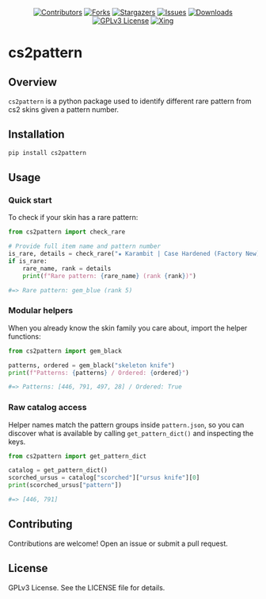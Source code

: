 <div id="shields" align="center">

<!-- PROJECT SHIELDS -->
[![Contributors][contributors-shield]][contributors-url]
[![Forks][forks-shield]][forks-url]
[![Stargazers][stars-shield]][stars-url]
[![Issues][issues-shield]][issues-url]
[![Downloads][downloads-shield]][downloads-url]
[![GPLv3 License][license-shield]][license-url]
[![Xing][xing-shield]][xing-url]
</div>

# cs2pattern

## Overview

`cs2pattern` is a python package used to identify different rare pattern from cs2 skins given a pattern number.

## Installation

```bash
pip install cs2pattern
```

## Usage

### Quick start

To check if your skin has a rare pattern:

```python
from cs2pattern import check_rare

# Provide full item name and pattern number
is_rare, details = check_rare("★ Karambit | Case Hardened (Factory New)", 269)
if is_rare:
    rare_name, rank = details
    print(f"Rare pattern: {rare_name} (rank {rank})")

#=> Rare pattern: gem_blue (rank 5)
```

### Modular helpers

When you already know the skin family you care about, import the helper functions:

```python
from cs2pattern import gem_black

patterns, ordered = gem_black("skeleton knife")
print(f"Patterns: {patterns} / Ordered: {ordered}")

#=> Patterns: [446, 791, 497, 28] / Ordered: True
```

### Raw catalog access

Helper names match the pattern groups inside `pattern.json`, so you can discover what is available by calling `get_pattern_dict()` and inspecting the keys.

```python
from cs2pattern import get_pattern_dict

catalog = get_pattern_dict()
scorched_ursus = catalog["scorched"]["ursus knife"][0]
print(scorched_ursus["pattern"])

#=> [446, 791]
```

## Contributing
Contributions are welcome! Open an issue or submit a pull request.

## License
GPLv3 License. See the LICENSE file for details.

<!-- MARKDOWN LINKS & IMAGES -->
<!-- https://www.markdownguide.org/basic-syntax/#reference-style-links -->
[contributors-shield]: https://img.shields.io/github/contributors/Helyux/cs2pattern.svg?style=for-the-badge
[contributors-url]: https://github.com/Helyux/cs2pattern/graphs/contributors
[forks-shield]: https://img.shields.io/github/forks/Helyux/cs2pattern.svg?style=for-the-badge
[forks-url]: https://github.com/Helyux/cs2pattern/network/members
[stars-shield]: https://img.shields.io/github/stars/Helyux/cs2pattern.svg?style=for-the-badge
[stars-url]: https://github.com/Helyux/cs2pattern/stargazers
[issues-shield]: https://img.shields.io/github/issues/Helyux/cs2pattern.svg?style=for-the-badge
[issues-url]: https://github.com/Helyux/cs2pattern/issues
[downloads-shield]: https://img.shields.io/pepy/dt/cs2pattern?style=for-the-badge
[downloads-url]: https://pepy.tech/project/cs2pattern
[license-shield]: https://img.shields.io/badge/License-GPLv3-blue.svg?style=for-the-badge
[license-url]: https://github.com/Helyux/cs2pattern/blob/master/LICENSE
[xing-shield]: https://img.shields.io/static/v1?style=for-the-badge&message=Xing&color=006567&logo=Xing&logoColor=FFFFFF&label
[xing-url]: https://www.xing.com/profile/Lukas_Mahler10
